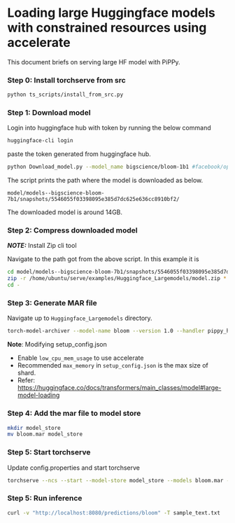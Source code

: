 # Loading large Huggingface models with constrained resources using accelerate

This document briefs on serving large HF model with PiPPy.


### Step 0: Install torchserve from src
```bash
python ts_scripts/install_from_src.py

```
### Step 1: Download model

Login into huggingface hub with token by running the below command

```bash
huggingface-cli login
```
paste the token generated from huggingface hub.

```bash
python Download_model.py --model_name bigscience/bloom-1b1 #facebook/opt-iml-max-1.3b
```
The script prints the path where the model is downloaded as below.

`model/models--bigscience-bloom-7b1/snapshots/5546055f03398095e385d7dc625e636cc8910bf2/`

The downloaded model is around 14GB.

### Step 2: Compress downloaded model

**_NOTE:_** Install Zip cli tool

Navigate to the path got from the above script. In this example it is

```bash
cd model/models--bigscience-bloom-7b1/snapshots/5546055f03398095e385d7dc625e636cc8910bf2/
zip -r /home/ubuntu/serve/examples/Huggingface_Largemodels/model.zip *
cd -

```

### Step 3: Generate MAR file

Navigate up to `Huggingface_Largemodels` directory.

```bash
torch-model-archiver --model-name bloom --version 1.0 --handler pippy_handler.py --extra-files model.zip,setup_config.json -r requirements.txt
```

**__Note__**: Modifying setup_config.json
- Enable `low_cpu_mem_usage` to use accelerate
- Recommended `max_memory` in `setup_config.json` is the max size of shard.
- Refer: https://huggingface.co/docs/transformers/main_classes/model#large-model-loading

### Step 4: Add the mar file to model store

```bash
mkdir model_store
mv bloom.mar model_store
```

### Step 5: Start torchserve

Update config.properties and start torchserve

```bash
torchserve --ncs --start --model-store model_store --models bloom.mar --ts-config config.properties
```

### Step 5: Run inference

```bash
curl -v "http://localhost:8080/predictions/bloom" -T sample_text.txt
```





